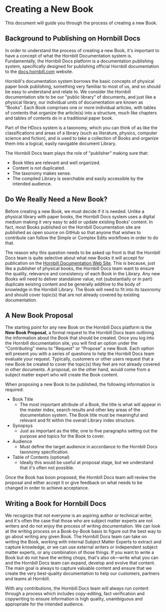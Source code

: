 # Creating a New Book
This document will guide you through the process of creating a new Book. 

## Background to Publishing on Hornbill Docs
In order to understand the process of creating a new Book, it's important to have a concept of what the Hornbill Documentation system is. Fundamentally, the Hornbill Docs platform is a documentation publishing system, specifically designed for publishing official Hornbill documentation to the [docs.hornbill.com](https://docs.hornbill.com) website. 

Hornbill's documentation system borrows the basic concepts of physical paper book publishing, something very familiar to most of us, and so should be easy to understand and relate to. We consider the Hornbill documentation site to be our "public library" of documents, and just like a physical library, our individual units of documentation are known as "Books". Each Book comprises one or more individual articles, with tables of contents that organize the article(s) into a structure, much like chapters and tables of contents do in a traditional paper book. 

Part of the HDocs system is a taxonomy, which you can think of as like the classifications and areas of a library (such as literature, physics, computer science and fiction), and is used to take a collection of Books and organize them into a logical, easily navigable document Library.   

The Hornbill Docs team plays the role of "publisher" making sure that: 
- Book titles are relevant and well organized.
- Content is not duplicated.
- The taxonomy makes sense.
- The compiled Library is searchable and easily accessible by the intended audience.

## Do We Really Need a New Book?
Before creating a new Book, we must decide if it is needed. Unlike a physical library with paper books, the Hornbill Docs system uses a digital medium making it very easy to add or update existing Books' content. In fact, most Books published on the Hornbill Documentation site are published as open source on GitHub so that anyone that wishes to contribute can follow the Simple or Complex Edits workflows in order to do that. 

The reason why this question needs to be asked up front is that the Hornbill Docs team is quite selective about what new Books it will accept for publication on the [Hornbill Documentation Web Site](https://docs.hornbill.com). This is because, just like a publisher of physical books, the Hornbill Docs team want to ensure the quality, relevance and consistency of each Book in the Library. Any new Books will need to deliver standalone value, not (substantially or in part) duplicate existing content and be generally additive to the body of knowledge in the Hornbill Library. The Book will need to fit into its taxonomy and should cover topic(s) that are not already covered by existing documentation. 

## A New Book Proposal
The starting point for any new Book on the Hornbill Docs platform is the **New Book Proposal**, a formal request to the Hornbill Docs team outlining the information about the Book that should be created. Once you log into the Hornbill documentation site, you will find an option under the "Contributing" menu to "Request" or "Propose" a new Book. Each option will present you with a series of questions to help the Hornbill Docs team evaluate your request. Typically, customers or other users request that a new Book be created to cover the topic(s) they feel are not already covered in other documents. A proposal, on the other hand, would come from a subject matter expert who will create the Book content. 

When proposing a new Book to be published, the following information is required:

- Book Title
  - The most important attribute of a Book, the title is what will appear in the master index, search results and other key areas of the documentation system. The Book title must be meaningful and relevant and fit within the overall Library index structure.
- Synopsys
  - Just as important as the title; one to five paragraphs setting out the purpose and topics for the Book to cover.
- Audience
  - Must define the target audience in accordance to the Hornbill Docs taxonomy specification.
- Table of Contents (optional)
  - Ideally this would be useful at proposal stage, but we understand that it's often not possible. 

Once the Book has boon proposed, the Hornbill Docs team will review the proposal and either accept it or give feedback on what needs to be changed in order to achieve acceptance.

## Writing a Book for Hornbill Docs
We recognize that not everyone is an aspiring author or technical writer, and it's often the case that those who are subject matter experts are not writers and do not enjoy the process of writing documentation. We can look at the writing process on a Book-by-Book basis to figure out the best way to go about writing any given Book. The Hornbill Docs team can take on writing the Book, working with internal Subject Matter Experts to extract and capture knowledge, or we can use external writers or independent subject matter experts, or any combination of those things. If you want to write a Book but do not have the writing chops, that's also ok—write what you can and the Hornbill Docs team can expand, develop and evolve that content. The main goal is always to capture valuable content and ensure that we create the very best-quality documentation to help our customers, partners and teams at Hornbill.

With any contributions, the Hornbill Docs team will always run content through a process which includes copy-editing, fact verification and copywriting to ensure information is high quality, unambiguous and appropriate for the intended audience. 

